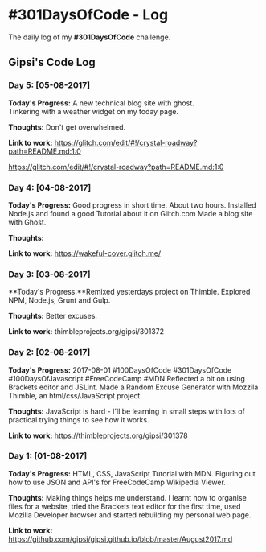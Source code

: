 # #301DaysOfCode - Log
The daily log of my **#301DaysOfCode** challenge.

## Gipsi's Code Log


### Day 5: [05-08-2017]

**Today's Progress:** A new technical blog site with ghost.  
Tinkering with a weather widget on my today page.

**Thoughts:** Don't get overwhelmed.

**Link to work:** https://glitch.com/edit/#!/crystal-roadway?path=README.md:1:0



https://glitch.com/edit/#!/crystal-roadway?path=README.md:1:0

### Day 4: [04-08-2017]

**Today's Progress:** Good progress in short time.  About two hours.  Installed Node.js and found a good Tutorial about it on Glitch.com
Made a blog site with Ghost.

**Thoughts:**

**Link to work:** https://wakeful-cover.glitch.me/


### Day 3: [03-08-2017]

**Today's Progress:**Remixed yesterdays project on Thimble.  Explored NPM, Node.js, Grunt and Gulp.

**Thoughts:** Better excuses.

**Link to work:** thimbleprojects.org/gipsi/301372 

### Day 2: [02-08-2017]

**Today's Progress:** 2017-08-01 #100DaysOfCode #301DaysOfCode #100DaysOfJavascript #FreeCodeCamp #MDN Reflected a bit on using Brackets editor and JSLint. Made a Random Excuse Generator with Mozzila Thimble, an html/css/JavaScript project.

**Thoughts:**  JavaScript is hard - I'll be learning in small steps with lots of practical trying things to see how it works.

**Link to work:** https://thimbleprojects.org/gipsi/301378


### Day 1: [01-08-2017]

**Today's Progress:** HTML, CSS, JavaScript Tutorial with MDN. Figuring out how to use JSON and API's for FreeCodeCamp Wikipedia Viewer.

**Thoughts:** Making things helps me understand. I learnt how to organise files for a website, tried the Brackets text editor for the first time, used Mozilla Developer browser and started rebuilding my personal web page. 

**Link to work:**  https://github.com/gipsi/gipsi.github.io/blob/master/August2017.md
